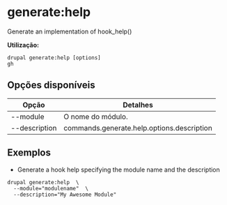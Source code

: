 # generate:help
Generate an implementation of hook_help()

**Utilização:**
```
drupal generate:help [options]
gh
```

## Opções disponíveis
Opção | Detalhes
-------|-------------
--module | O nome do módulo.
--description | commands.generate.help.options.description

## Exemplos
* Generate a hook help specifying the module name and the description
```
drupal generate:help  \
  --module="modulename"  \
  --description="My Awesome Module"
```
